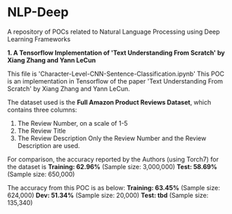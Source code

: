 # NLP-Deep
A repository of POCs related to Natural Language Processing using Deep Learning Frameworks

**1. A Tensorflow Implementation of 'Text Understanding From Scratch' by Xiang Zhang and Yann LeCun**

This file is 'Character-Level-CNN-Sentence-Classification.ipynb'
This POC is an implementation in Tensorflow of the paper 'Text Understanding From Scratch' by Xiang Zhang and Yann LeCun. 

The dataset used is the **Full Amazon Product Reviews Dataset**, which contains three columns:
1. The Review Number, on a scale of 1-5
2. The Review Title
3. The Review Description
Only the Review Number and the Review Description are used.

For comparison, the accuracy reported by the Authors (using Torch7) for the dataset is
**Training: 62.96%** (Sample size: 3,000,000)
**Test: 58.69%** (Sample size: 650,000)

The accuracy from this POC is as below: 
**Training: 63.45%** (Sample size: 624,000)
**Dev: 51.34%** (Sample size: 20,000)
**Test: tbd** (Sample size: 135,340)

